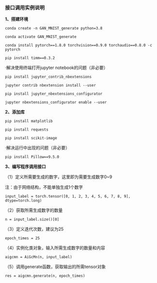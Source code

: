 ### **接口调用实例说明**

**1、搭建环境**

`conda create -n GAN_MNIST_generate python=3.8`

`conda activate GAN_MNIST_generate`

`conda install pytorch==1.8.0 torchvision==0.9.0 torchaudio==0.8.0 -c pytorch`

`pip install timm==0.3.2`

·解决使用终端打开jupyter notebook的问题（非必要）

`pip install jupyter_contrib_nbextensions`

`jupyter contrib nbextension install --user`

`pip install jupyter_nbextensions_configurator`

`jupyter nbextensions_configurator enable --user`

**2、添加库**

`pip install matplotlib`

`pip install requests`

`pip install scikit-image`

·解决运行中出现的问题（非必要）

`pip install Pillow==9.5.0`

**3、编写程序调用接口**

（1）定义所需要生成的数字，这里即为需要生成数字0~9

注：由于网络结构，不能单独生成1个数字

`input_label = torch.tensor([0, 1, 2, 3, 4, 5, 6, 7, 8, 9], dtype=torch.long)` 

（2）获取所需生成数字的数量

`n = input_label.size()[0]`

（3）定义迭代次数，建议为25

`epoch_times = 25`

（4）实例化类对象，输入所需生成数字的数量和内容

`aigcmn = AiGcMn(n, input_label)`

（5）调用generate函数，获取输出的所需tensor对象

`res = aigcmn.generate(n, epoch_times)`